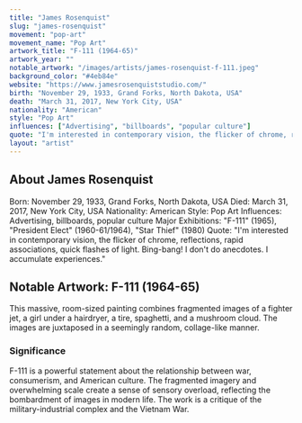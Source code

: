 ```yaml
---
title: "James Rosenquist"
slug: "james-rosenquist"
movement: "pop-art"
movement_name: "Pop Art"
artwork_title: "F-111 (1964-65)"
artwork_year: ""
notable_artwork: "/images/artists/james-rosenquist-f-111.jpeg"
background_color: "#4eb84e"
website: "https://www.jamesrosenquiststudio.com/"
birth: "November 29, 1933, Grand Forks, North Dakota, USA"
death: "March 31, 2017, New York City, USA"
nationality: "American"
style: "Pop Art"
influences: ["Advertising", "billboards", "popular culture"]
quote: "I'm interested in contemporary vision, the flicker of chrome, reflections, rapid associations, quick flashes of light. Bing-bang! I don't do anecdotes. I accumulate experiences."
layout: "artist"
---
```


## About James Rosenquist

Born: November 29, 1933, Grand Forks, North Dakota, USA Died: March 31, 2017, New York City, USA Nationality: American Style: Pop Art Influences: Advertising, billboards, popular culture Major Exhibitions: "F-111" (1965), "President Elect" (1960-61/1964), "Star Thief" (1980) Quote: "I'm interested in contemporary vision, the flicker of chrome, reflections, rapid associations, quick flashes of light. Bing-bang! I don't do anecdotes. I accumulate experiences."

## Notable Artwork: F-111 (1964-65)

This massive, room-sized painting combines fragmented images of a fighter jet, a girl under a hairdryer, a tire, spaghetti, and a mushroom cloud. The images are juxtaposed in a seemingly random, collage-like manner.

### Significance

F-111 is a powerful statement about the relationship between war, consumerism, and American culture. The fragmented imagery and overwhelming scale create a sense of sensory overload, reflecting the bombardment of images in modern life. The work is a critique of the military-industrial complex and the Vietnam War.
